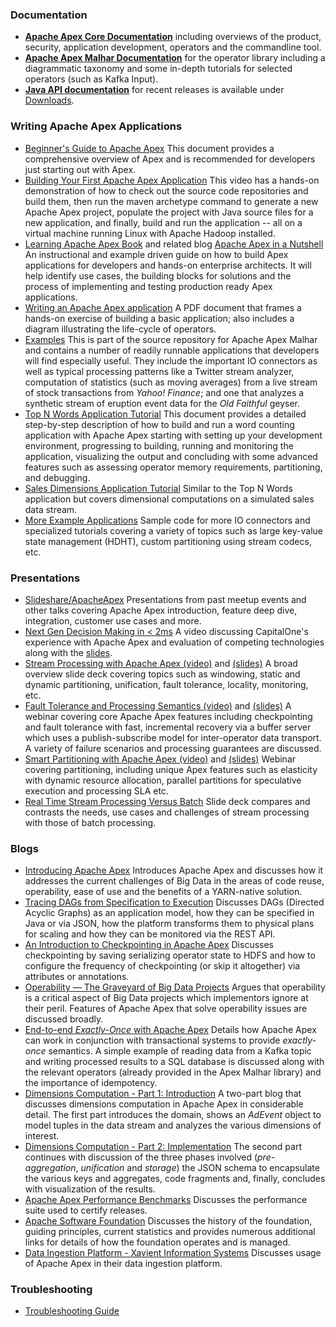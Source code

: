 ### Documentation

- **[Apache Apex Core Documentation](/docs/apex/)** including overviews of the product, security, application development, operators and the commandline tool.
- **[Apache Apex Malhar Documentation](/docs/malhar/)** for the operator library including a diagrammatic taxonomy and some in-depth tutorials for selected operators (such as Kafka Input).
- **[Java API documentation](/downloads.html)** for recent releases is available under [Downloads](/downloads.html).

### Writing Apache Apex Applications

- <a href="http://docs.datatorrent.com/beginner/" rel="nofollow">Beginner's Guide to Apache Apex</a> This document provides a comprehensive overview of Apex and is recommended for developers just starting out with Apex.
- [Building Your First Apache Apex Application](https://youtu.be/LwRWBudOjg4) This video has a hands-on demonstration of how to check out the source code repositories and build them, then run the maven archetype command to generate a new Apache Apex project, populate the project with Java source files for a new application, and finally, build and run the application -- all on a virtual machine running Linux with Apache Hadoop installed.
- <a href="https://www.amazon.com/Learning-Apache-Apex-Real-time-applications-ebook/dp/B072LX18W5" rel="nofollow">Learning Apache Apex Book</a> and related blog <a href="https://medium.com/@PacktExprtNtwrk/apache-apex-in-a-nutshell-c4d5be3d5d83" rel="nofollow">Apache Apex in a Nutshell</a> An instructional and example driven guide on how to build Apex applications for developers and hands-on enterprise architects. It will help identify use cases, the building blocks for solutions and the process of implementing and testing production ready Apex applications.
- [Writing an Apache Apex application](http://files.meetup.com/18978602/University%20program%20-%20Writing%20an%20Apache%20Apex%20application.pdf) A PDF document that frames a hands-on exercise of building a basic application; also includes a diagram illustrating the life-cycle of operators.
- [Examples](https://github.com/apache/apex-malhar/tree/master/examples) This is part of the source repository for Apache Apex Malhar and contains a number of readily runnable applications that developers will find especially useful. They include the important IO connectors as well as typical processing patterns like a Twitter stream analyzer, computation of statistics (such as moving averages) from a live stream of stock transactions from *Yahoo! Finance*; and one that analyzes a synthetic stream of eruption event data for the *Old Faithful* geyser.
- <a href="http://docs.datatorrent.com/tutorials/topnwords/" rel="nofollow">Top N Words Application Tutorial</a> This document provides a detailed step-by-step description of how to build and run a
word counting application with Apache Apex starting with setting up your development environment, progressing to building, running and monitoring the application, visualizing the output and concluding with some advanced features such as assessing operator memory requirements, partitioning, and debugging.
- <a href="http://docs.datatorrent.com/tutorials/salesdimensions/" rel="nofollow">Sales Dimensions Application Tutorial</a> Similar to the Top N Words application but covers
dimensional computations on a simulated sales data stream.
- <a href="https://github.com/DataTorrent/examples" rel="nofollow">More Example Applications</a> Sample code for more IO connectors and specialized tutorials covering a variety of topics such as large key-value state management (HDHT), custom partitioning using stream codecs, etc.

### Presentations

- [Slideshare/ApacheApex](http://www.slideshare.net/ApacheApex/presentations) Presentations from past meetup events and other talks covering Apache Apex introduction, feature deep dive, integration, customer use cases and more.
- [Next Gen Decision Making in < 2ms](https://www.youtube.com/watch?v=98EW5NGM3u0) A video discussing CapitalOne's experience with Apache Apex and evaluation of competing technologies along with the [slides](http://www.slideshare.net/ApacheApex/capital-ones-next-generation-decision-in-less-than-2-ms). 
- [Stream Processing with Apache Apex (video)](https://www.youtube.com/watch?v=1DVMSRTNdIQ) and [(slides)](http://www.slideshare.net/ApacheApex/hadoop-summit-sj-2016-next-gen-big-data-analytics-with-apache-apex) A broad overview slide deck covering topics such as windowing, static and dynamic partitioning, unification, fault tolerance, locality, monitoring, etc.
- [Fault Tolerance and Processing Semantics (video)](https://www.youtube.com/watch?v=FCMY6Ii89Nw) and [(slides)](http://www.slideshare.net/ApacheApexOrganizer/webinar-fault-toleranceandprocessingsemantics) A webinar covering core Apache Apex features including checkpointing and fault tolerance with fast, incremental recovery via a buffer server which uses a publish-subscribe model for inter-operator data transport. A variety of failure scenarios and processing guarantees are discussed.
- [Smart Partitioning with Apache Apex (video)](https://www.youtube.com/watch?v=kJWMajIjGG0) and [(slides)](http://www.slideshare.net/ApacheApex/smart-partitioning-with-apache-apex-webinar) Webinar covering partitioning, including unique Apex features such as elasticity with dynamic resource allocation, parallel partitions for speculative execution and processing SLA etc.
- [Real Time Stream Processing Versus Batch](http://www.slideshare.net/DevendraVyavahare/batch-processing-vs-real-time-data-processing-streaming) Slide deck compares and contrasts the needs, use cases and challenges of stream processing with those of batch processing.

### Blogs

- <a href="https://www.datatorrent.com/blog/introducing-apache-apex-incubating/" rel="nofollow">Introducing Apache Apex</a> Introduces Apache Apex and discusses how it addresses the current challenges of Big Data in the areas of code reuse, operability, ease of use and the benefits of a YARN-native solution.
- <a href="https://www.datatorrent.com/blog/tracing-dags-from-specification-to-execution/" rel="nofollow">Tracing DAGs from Specification to Execution</a> Discusses DAGs (Directed Acyclic Graphs) as an application model, how they can be specified in Java or via JSON, how the platform transforms them to physical plans for scaling and how they can be monitored via the REST API.
- <a href="https://www.datatorrent.com/blog/blog-introduction-to-checkpoint/" rel="nofollow">An Introduction to Checkpointing in Apache Apex</a> Discusses checkpointing by saving serializing operator state to HDFS and how to configure the frequency of checkpointing (or skip it altogether) via attributes or annotations.
- <a href="https://www.datatorrent.com/blog/blog-operability-the-graveyard-of-big-data-projects" rel="nofollow">Operability — The Graveyard of Big Data Projects</a> Argues that operability is a critical aspect of Big Data projects which implementors ignore at their peril. Features of Apache Apex that solve operability issues are discussed broadly.
- <a href="https://www.datatorrent.com/blog/end-to-end-exactly-once-with-apache-apex" rel="nofollow"> End-to-end _Exactly-Once_ with Apache Apex</a> Details how Apache Apex can work in conjunction with transactional systems to provide _exactly-once_ semantics. A simple example of reading data from a Kafka topic and writing processed results to a SQL database is discussed along with the relevant operators (already provided in the Apex Malhar library) and the importance of idempotency.
- <a href="https://www.datatorrent.com/blog/blog-dimensions-computation-aggregate-navigator-part-1-intro/" rel="nofollow">Dimensions Computation - Part 1: Introduction</a> A two-part blog that discusses dimensions computation in Apache Apex in considerable detail. The first part introduces the domain, shows an *AdEvent* object to model tuples in the data stream and analyzes the various dimensions of interest.
- <a href="https://www.datatorrent.com/blog/dimensions-computation-aggregate-navigator-part-2-implementation/" rel="nofollow">Dimensions Computation - Part 2: Implementation</a> The second part continues with discussion of the three phases involved (_pre-aggregation_, _unification_ and _storage_) the JSON schema to encapsulate the various keys and aggregates, code fragments and, finally, concludes with visualization of the results.
- <a href="https://www.datatorrent.com/blog/blog-apex-performance-benchmark" rel="nofollow">Apache Apex Performance Benchmarks</a> Discusses the performance suite used to certify releases.
- <a href="https://blogs.apache.org/foundation/entry/celebrating_17_years_of_the">Apache Software Foundation</a> Discusses the history of the foundation, guiding principles, current statistics and provides numerous additional links for details of how the foundation operates and is managed.
- <a href="https://techblog.xavient.com/real-time-data-ingestion-dip-apache-apex-co-dev-opportunity">Data Ingestion Platform  - Xavient Information Systems</a> Discusses usage of Apache Apex in their data ingestion platform.

### Troubleshooting

- <a href="http://docs.datatorrent.com/troubleshooting/" rel="nofollow">Troubleshooting Guide</a>
